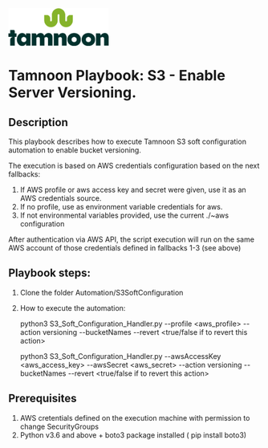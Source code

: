 
<img src="../../images/icons/Tamnoon.png" width="200"/>

# Tamnoon Playbook: S3 - Enable Server Versioning.

## Description
This playbook describes how to execute Tamnoon S3 soft configuration automation to enable bucket versioning.

The execution is based on AWS credentials configuration based on the next fallbacks:
1. If AWS profile or aws access key and secret were given, use it as an AWS credentials source.
2. If no profile, use as environment variable credentials for aws.
3. If not environmental variables provided, use the current ./~aws configuration

After authentication via AWS API, the script execution will run on the same AWS account of those credentials defined in fallbacks 1-3 (see above)

## Playbook steps:
1. Clone the folder Automation/S3SoftConfiguration 
2. How to execute the automation:


    python3 S3_Soft_Configuration_Handler.py --profile <aws_profile> --action versioning  --bucketNames <The S3 bucket name> --revert <true/false if to revert this action>
    
    python3 S3_Soft_Configuration_Handler.py --awsAccessKey <aws_access_key> --awsSecret <aws_secret> --action versioning  --bucketNames <The S3 bucket name> --revert <true/false if to revert this action>

   


## Prerequisites 
1. AWS cretentials defined on the execution machine with permission to change SecurityGroups
2. Python v3.6  and above + boto3 package installed ( pip install boto3)


